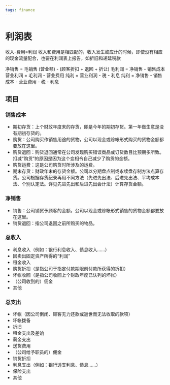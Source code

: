 ```yaml
---
tags: finance
---
```


# 利润表

收入-费用=利润
收入和费用是相匹配的，收入发生或应计的时候，即使没有相应的现金流量配合，也要在利润表上报告，如折旧和递延税款

净销售 = 毛销售 (营业额) - (顾客折扣 + 退回 + 折让)
毛利润 = 净销售 - 销售成本
营业利润 = 毛利润 - 营业费用
纯利 = 营业利润 - 税 - 利息
纯利 = 净销售 - 销售成本 - 营业费用 - 税 - 利息

## 项目

### 销售成本

- 期初存货：上个财政年度末的存货，即是今年的期初存货。第一年做生意是没有期初存货的。
- 购货：公司购买作销售用途的货物，公司以现金或赊帐形式购买的货物金额都要放在这里。
- 购货退回：购货退回通常在公司发现购买错误商品或订货数目比预期多所致。扣减“购货”的原因是因为这个变相令自己减少了购货的金额。
- 购货运费：这是公司购货时所涉及的运费。
- 期末存货：财政年末的存货金额。公司以分期盘点制或永续盘存制方法点算存货。公司根据存货纪录再用不同方法（先进先出法、后进先出法、平均成本法、个别认定法。详见先进先出和后进先出会计法）计算存货金额。

### 净销售

- 销售：公司销货予顾客的金额，公司以现金或赊帐形式销售的货物金额都要放在这里。
- 销货退回：指公司退回之前所购买的物品。

### 总收入

- 利息收入（例如：银行利息收入、债息收入……）
- 因卖出固定资产所得的“利润”
- 租金收入
- 购货折扣（是指公司于指定付款期限前付款所获得的折扣）
- 坏帐收回（是指公司收回上个财政年度已认列的坏帐）
- （公司收到的）佣金
- 其他

### 总支出

- 坏帐（因公司倒闭、顾客无力还款或逝世而无法收取的款项）
- 坏帐拨备
- 折旧
- 租金支出及差饷
- 薪金支出
- 送货费用
- （公司给予职员的）佣金
- 销货折扣
- 利息支出（例如：银行透支利息、债息……）
- 保险支出
- 其他
